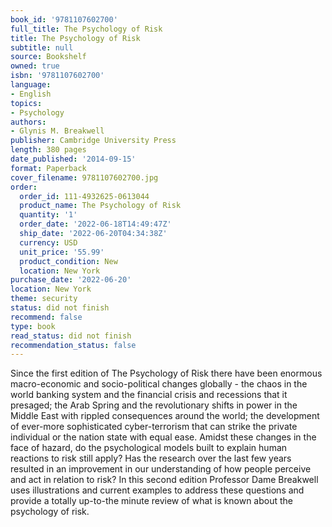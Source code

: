 ```yaml
---
book_id: '9781107602700'
full_title: The Psychology of Risk
title: The Psychology of Risk
subtitle: null
source: Bookshelf
owned: true
isbn: '9781107602700'
language:
- English
topics:
- Psychology
authors:
- Glynis M. Breakwell
publisher: Cambridge University Press
length: 380 pages
date_published: '2014-09-15'
format: Paperback
cover_filename: 9781107602700.jpg
order:
  order_id: 111-4932625-0613044
  product_name: The Psychology of Risk
  quantity: '1'
  order_date: '2022-06-18T14:49:47Z'
  ship_date: '2022-06-20T04:34:38Z'
  currency: USD
  unit_price: '55.99'
  product_condition: New
  location: New York
purchase_date: '2022-06-20'
location: New York
theme: security
status: did not finish
recommend: false
type: book
read_status: did not finish
recommendation_status: false
---
```

Since the first edition of The Psychology of Risk there have been enormous macro-economic and socio-political changes globally - the chaos in the world banking system and the financial crisis and recessions that it presaged; the Arab Spring and the revolutionary shifts in power in the Middle East with rippled consequences around the world; the development of ever-more sophisticated cyber-terrorism that can strike the private individual or the nation state with equal ease. Amidst these changes in the face of hazard, do the psychological models built to explain human reactions to risk still apply? Has the research over the last few years resulted in an improvement in our understanding of how people perceive and act in relation to risk? In this second edition Professor Dame Breakwell uses illustrations and current examples to address these questions and provide a totally up-to-the minute review of what is known about the psychology of risk.
